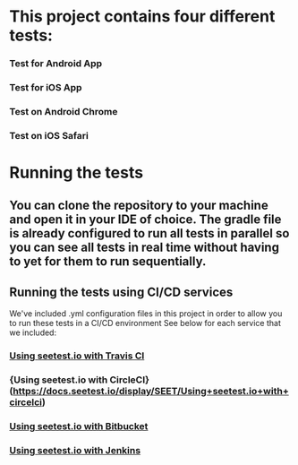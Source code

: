 # This project contains four different tests:

### Test for Android App
### Test for iOS App
### Test on Android Chrome
### Test on iOS Safari

# Running the tests

## You can clone the repository to your machine and open it in your IDE of choice. The gradle file is already configured to run all tests in parallel so you can see all tests in real time without having to yet for them to run sequentially.

## Running the tests using CI/CD services
We've included .yml configuration files in this project in order to allow you to run these tests in a CI/CD environment
See below for each service that we included:
### [Using seetest.io with Travis CI](https://docs.seetest.io/display/SEET/Using+seetest.io+with+Travis+CI)
### {Using seetest.io with CircleCI}(https://docs.seetest.io/display/SEET/Using+seetest.io+with+circelci)
### [Using seetest.io with Bitbucket](https://docs.seetest.io/display/SEET/Using+seetest.io+with+Bitbucket)
### [Using seetest.io with Jenkins](https://docs.seetest.io/display/SEET/Using+seetest.io+with+Jenkins)


